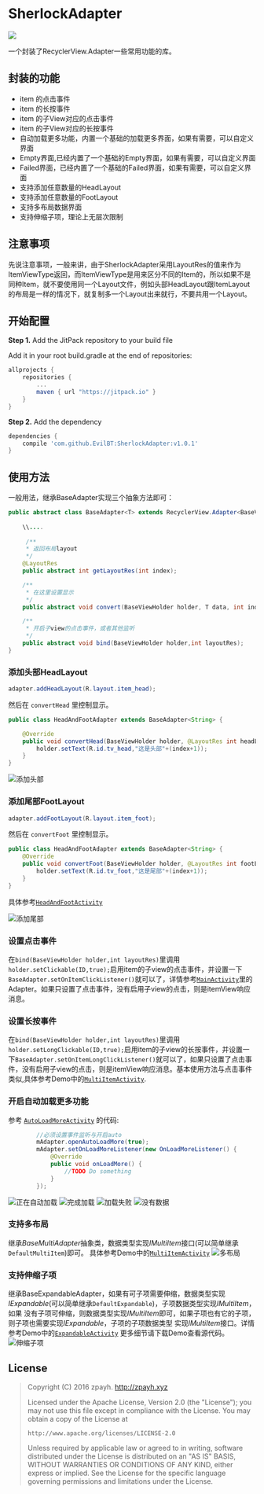 # SherlockAdapter
[![](https://jitpack.io/v/EvilBT/SherlockAdapter.svg)](https://jitpack.io/#EvilBT/SherlockAdapter)

一个封装了RecyclerView.Adapter一些常用功能的库。
## 封装的功能
- item 的点击事件
- item 的长按事件
- item 的子View对应的点击事件
- item 的子View对应的长按事件
- 自动加载更多功能，内置一个基础的加载更多界面，如果有需要，可以自定义界面
- Empty界面,已经内置了一个基础的Empty界面，如果有需要，可以自定义界面
- Failed界面，已经内置了一个基础的Failed界面，如果有需要，可以自定义界面
- 支持添加任意数量的HeadLayout
- 支持添加任意数量的FootLayout
- 支持多布局数据界面
- 支持伸缩子项，理论上无层次限制

## 注意事项
先说注意事项，一般来讲，由于SherlockAdapter采用LayoutRes的值来作为ItemViewType返回，而ItemViewType是用来区分不同的Item的，所以如果不是同种Item，就不要使用同一个Layout文件，例如头部HeadLayout跟ItemLayout的布局是一样的情况下，就复制多一个Layout出来就行，不要共用一个Layout。

## 开始配置
**Step 1.** Add the JitPack repository to your build file

Add it in your root build.gradle at the end of repositories:
``` gradle
allprojects {
	repositories {
		...
		maven { url "https://jitpack.io" }
	}
}
```
**Step 2.** Add the dependency
``` gradle
dependencies {
    compile 'com.github.EvilBT:SherlockAdapter:v1.0.1'
}
```

## 使用方法

一般用法，继承BaseAdapter<T>实现三个抽象方法即可：
``` java
public abstract class BaseAdapter<T> extends RecyclerView.Adapter<BaseViewHolder>{    
    
    \\....
    
     /**
     * 返回布局layout
     */
    @LayoutRes
    public abstract int getLayoutRes(int index);

    /**
     * 在这里设置显示
     */
    public abstract void convert(BaseViewHolder holder, T data, int index);

    /**
     * 开启子view的点击事件，或者其他监听
     */
    public abstract void bind(BaseViewHolder holder,int layoutRes);
}
```
### 添加头部HeadLayout
``` java 
adapter.addHeadLayout(R.layout.item_head);
```
然后在 `convertHead` 里控制显示。
``` java
public class HeadAndFootAdapter extends BaseAdapter<String> {

    @Override
    public void convertHead(BaseViewHolder holder, @LayoutRes int headLayout, int index) {
        holder.setText(R.id.tv_head,"这是头部"+(index+1));
    }
}
```
![添加头部](http://o9qzkbu2x.bkt.clouddn.com/8.jpg?imageMogr2/auto-orient/thumbnail/300x)
### 添加尾部FootLayout
``` java 
adapter.addFootLayout(R.layout.item_foot);
```
然后在 `convertFoot` 里控制显示。
``` java
public class HeadAndFootAdapter extends BaseAdapter<String> {
    @Override
    public void convertFoot(BaseViewHolder holder, @LayoutRes int footLayout, int index) {
        holder.setText(R.id.tv_foot,"这是尾部"+(index+1));
    }
}
```
具体参考[`HeadAndFootActivity`](https://github.com/EvilBT/SherlockAdapter/blob/master/app/src/main/java/xyz/zpayh/myadapter/HeadAndFootActivity.java)

![添加尾部](http://o9qzkbu2x.bkt.clouddn.com/7.jpg?imageMogr2/auto-orient/thumbnail/300x)
### 设置点击事件
在`bind(BaseViewHolder holder,int layoutRes)`里调用`holder.setClickable(ID,true);`启用item的子view的点击事件，并设置一下`BaseAdapter.setOnItemClickListener()`就可以了，详情参考[`MainActivity`](https://github.com/EvilBT/SherlockAdapter/blob/master/app/src/main/java/xyz/zpayh/myadapter/MainActivity.java)里的Adapter。如果只设置了点击事件，没有启用子view的点击，则是itemView响应消息。
### 设置长按事件
在`bind(BaseViewHolder holder,int layoutRes)`里调用`holder.setLongClickable(ID,true);`启用item的子view的长按事件，并设置一下`BaseAdapter.setOnItemLongClickListener()`就可以了，如果只设置了点击事件，没有启用子view的点击，则是itemView响应消息。基本使用方法与点击事件类似,具体参考Demo中的[`MultiItemActivity`](https://github.com/EvilBT/SherlockAdapter/blob/master/app/src/main/java/xyz/zpayh/myadapter/MultiItemActivity.java).
### 开启自动加载更多功能
参考 [`AutoLoadMoreActivity`](https://github.com/EvilBT/SherlockAdapter/blob/master/app/src/main/java/xyz/zpayh/myadapter/AutoLoadMoreActivity.java) 的代码:
``` java
        //必须设置事件监听与开启auto
        mAdapter.openAutoLoadMore(true);
        mAdapter.setOnLoadMoreListener(new OnLoadMoreListener() {
            @Override
            public void onLoadMore() {
                //TODO Do something
            }
        });
``` 
![正在自动加载](http://o9qzkbu2x.bkt.clouddn.com/4.jpg?imageMogr2/auto-orient/thumbnail/300x)
![完成加载](http://o9qzkbu2x.bkt.clouddn.com/1.jpg?imageMogr2/auto-orient/thumbnail/300x)
![加载失败](http://o9qzkbu2x.bkt.clouddn.com/3.jpg?imageMogr2/auto-orient/thumbnail/300x)
![没有数据](http://o9qzkbu2x.bkt.clouddn.com/2.jpg?imageMogr2/auto-orient/thumbnail/300x)
### 支持多布局
继承*BaseMultiAdapter*抽象类，数据类型实现*IMultiItem*接口(可以简单继承`DefaultMultiItem`)即可。
具体参考Demo中的[`MultiItemActivity`](https://github.com/EvilBT/SherlockAdapter/blob/master/app/src/main/java/xyz/zpayh/myadapter/MultiItemActivity.java)
![多布局](http://o9qzkbu2x.bkt.clouddn.com/5.jpg?imageMogr2/auto-orient/thumbnail/300x)
### 支持伸缩子项
继承BaseExpandableAdapter，如果有可子项需要伸缩，数据类型实现*IExpandable*(可以简单继承`DefaultExpandable`)，子项数据类型实现*IMultiItem*，如果
没有子项可伸缩，则数据类型实现*IMultiItem*即可，如果子项也有它的子项，则子项也需要实现*IExpandable*，子项的子项数据类型
实现*IMultiItem*接口。详情参考Demo中的[`ExpandableActivity`](https://github.com/EvilBT/SherlockAdapter/blob/master/app/src/main/java/xyz/zpayh/myadapter/ExpandableActivity.java)
更多细节请下载Demo查看源代码。
![伸缩子项](http://o9qzkbu2x.bkt.clouddn.com/6.jpg?imageMogr2/auto-orient/thumbnail/300x)
## License

> Copyright (C) 2016 zpayh.
     http://zpayh.xyz
>
>  Licensed under the Apache License, Version 2.0 (the "License");
  you may not use this file except in compliance with the License.
  You may obtain a copy of the License at
>
>     http://www.apache.org/licenses/LICENSE-2.0
>
>  Unless required by applicable law or agreed to in writing, software
  distributed under the License is distributed on an "AS IS" BASIS,
  WITHOUT WARRANTIES OR CONDITIONS OF ANY KIND, either express or implied.
  See the License for the specific language governing permissions and
  limitations under the License.
